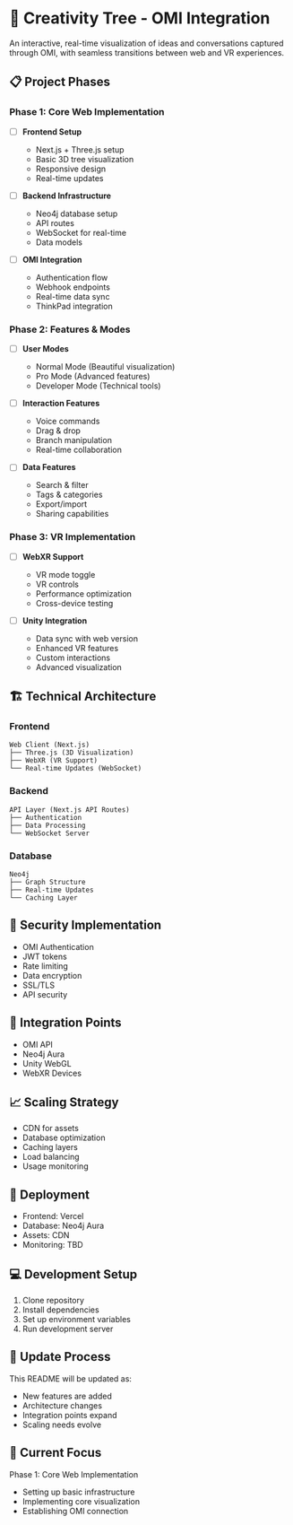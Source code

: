 # 🌳 Creativity Tree - OMI Integration

An interactive, real-time visualization of ideas and conversations captured through OMI, with seamless transitions between web and VR experiences.

## 📋 Project Phases

### Phase 1: Core Web Implementation
- [ ] **Frontend Setup**
  - Next.js + Three.js setup
  - Basic 3D tree visualization
  - Responsive design
  - Real-time updates

- [ ] **Backend Infrastructure**
  - Neo4j database setup
  - API routes
  - WebSocket for real-time
  - Data models

- [ ] **OMI Integration**
  - Authentication flow
  - Webhook endpoints
  - Real-time data sync
  - ThinkPad integration

### Phase 2: Features & Modes
- [ ] **User Modes**
  - Normal Mode (Beautiful visualization)
  - Pro Mode (Advanced features)
  - Developer Mode (Technical tools)

- [ ] **Interaction Features**
  - Voice commands
  - Drag & drop
  - Branch manipulation
  - Real-time collaboration

- [ ] **Data Features**
  - Search & filter
  - Tags & categories
  - Export/import
  - Sharing capabilities

### Phase 3: VR Implementation
- [ ] **WebXR Support**
  - VR mode toggle
  - VR controls
  - Performance optimization
  - Cross-device testing

- [ ] **Unity Integration**
  - Data sync with web version
  - Enhanced VR features
  - Custom interactions
  - Advanced visualization

## 🏗 Technical Architecture

### Frontend
```
Web Client (Next.js)
├── Three.js (3D Visualization)
├── WebXR (VR Support)
└── Real-time Updates (WebSocket)
```

### Backend
```
API Layer (Next.js API Routes)
├── Authentication
├── Data Processing
└── WebSocket Server
```

### Database
```
Neo4j
├── Graph Structure
├── Real-time Updates
└── Caching Layer
```

## 🔐 Security Implementation
- OMI Authentication
- JWT tokens
- Rate limiting
- Data encryption
- SSL/TLS
- API security

## 🔄 Integration Points
- OMI API
- Neo4j Aura
- Unity WebGL
- WebXR Devices

## 📈 Scaling Strategy
- CDN for assets
- Database optimization
- Caching layers
- Load balancing
- Usage monitoring

## 🚀 Deployment
- Frontend: Vercel
- Database: Neo4j Aura
- Assets: CDN
- Monitoring: TBD

## 💻 Development Setup
1. Clone repository
2. Install dependencies
3. Set up environment variables
4. Run development server

## 🔄 Update Process
This README will be updated as:
- New features are added
- Architecture changes
- Integration points expand
- Scaling needs evolve

## 🎯 Current Focus
Phase 1: Core Web Implementation
- Setting up basic infrastructure
- Implementing core visualization
- Establishing OMI connection
